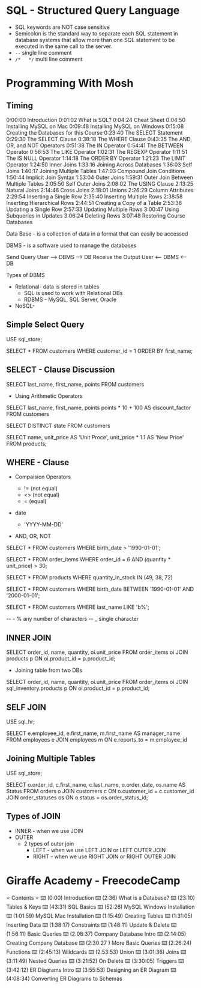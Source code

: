 # SQL - Structured Query Language

- SQL keywords are NOT case sensitive
- Semicolon is the standard way to separate each SQL statement in database systems that allow more than one SQL statement to be executed in the same call to the server.
- `--` single line comment
- `/*   */` multi line comment

# Programming With Mosh

## Timing

0:00:00 Introduction
0:01:02 What is SQL?
0:04:24 Cheat Sheet
0:04:50 Installing MySQL on Mac
0:09:48 Installing MySQL on Windows
0:15:08 Creating the Databases for this Course 
0:23:40 The SELECT Statement
0:29:30 The SELECT Clause
0:38:18 The WHERE Clause
0:43:35 The AND, OR, and NOT Operators 
0:51:38 The IN Operator
0:54:41 The BETWEEN Operator
0:56:53 The LIKE Operator
1:02:31 The REGEXP Operator
1:11:51 The IS NULL Operator
1:14:18 The ORDER BY Operator
1:21:23 The LIMIT Operator
1:24:50 Inner Joins
1:33:16 Joining Across Databases
1:36:03 Self Joins
1:40:17 Joining Multiple Tables
1:47:03 Compound Join Conditions
1:50:44 Implicit Join Syntax
1:53:04 Outer Joins
1:59:31 Outer Join Between Multiple Tables 
2:05:50 Self Outer Joins
2:08:02 The USING Clause
2:13:25 Natural Joins
2:14:46 Cross Joins
2:18:01 Unions
2:26:29 Column Attributes
2:29:54 Inserting a Single Row 
2:35:40 Inserting Multiple Rows 
2:38:58 Inserting Hierarchical Rows 
2:44:51 Creating a Copy of a Table 
2:53:38 Updating a Single Row 
2:57:33 Updating Multiple Rows 
3:00:47 Using Subqueries in Updates 
3:06:24 Deleting Rows
3:07:48 Restoring Course Databases

Data Base - is a collection of data in a format that can easily be accessed

DBMS - is a software used to manage the databases

Send Query
User --> DBMS --> DB
Receive the Output
User <-- DBMS <-- DB

Types of DBMS

- Relational- data is stored in tables
	- SQL is used to work with Relational DBs
	- RDBMS - MySQL, SQL Server, Oracle
- NoSQL- 

## Simple Select Query

USE sql_store;

SELECT *
FROM customers
WHERE customer_id = 1
ORDER BY first_name;


## SELECT - Clause Discussion

SELECT last_name, first_name, points
FROM customers

- Using Arithmetic Operators

SELECT 
	last_name, 
	first_name, 
	points
	points * 10 + 100 AS discount_factor
FROM customers


SELECT DISTINCT state
FROM customers

SELECT 
    name,
    unit_price AS 'Unit Proce',
    unit_price * 1.1 AS 'New Price'
FROM
    products;


## WHERE - Clause

- Compaision Operators
	- != (not equal)
	- <> (not equal)
	- = (equal)

- date 
	- 'YYYY-MM-DD'

- AND, OR, NOT

SELECT * FROM customers
WHERE birth_date > '1990-01-01';


SELECT 
    *
FROM
    order_items
WHERE
    order_id = 6
        AND (quantity * unit_price) > 30;


SELECT 
    *
FROM
    products
WHERE
	quantity_in_stock IN (49, 38, 72)


SELECT 
    *
FROM
    customers
WHERE
	birth_date BETWEEN '1990-01-01' AND '2000-01-01';

SELECT 
    *
FROM
    customers
WHERE
	last_name LIKE 'b%';
    
-- - % any number of characters
-- _ single character


## INNER JOIN

SELECT 
    order_id, name, quantity, oi.unit_price
FROM
    order_items oi
        JOIN
    products p ON oi.product_id = p.product_id;


- Joining table from two DBs

SELECT 
    order_id, name, quantity, oi.unit_price
FROM
    order_items oi
        JOIN
    sql_inventory.products p ON oi.product_id = p.product_id;


## SELF JOIN

USE sql_hr;

SELECT 
    e.employee_id, 
    e.first_name, 
    m.first_name AS manager_name 
FROM
    employees e
JOIN
    employees m
ON e.reports_to = m.employee_id


## Joining Multiple Tables

USE sql_store;

SELECT 
    o.order_id,
    c.first_name,
    c.last_name,
    o.order_date,
    os.name AS Status
FROM orders o
JOIN customers c
	ON o.customer_id = c.customer_id
JOIN order_statuses os
	ON o.status = os.order_status_id;


## Types of JOIN

- INNER - when we use JOIN
- OUTER
	- 2 types of outer join
		- LEFT - when we use LEFT JOIN or LEFT OUTER JOIN
		- RIGHT - when we use RIGHT JOIN or RIGHT OUTER JOIN



# Giraffe Academy - FreecodeCamp

⭐️ Contents ⭐
⌨️ (0:00) Introduction
⌨️ (2:36) What is a Database?
⌨️ (23:10) Tables & Keys
⌨️ (43:31) SQL Basics
⌨️ (52:26) MySQL Windows Installation
⌨️ (1:01:59) MySQL Mac Installation
⌨️ (1:15:49) Creating Tables
⌨️ (1:31:05) Inserting Data
⌨️ (1:38:17) Constraints 
⌨️ (1:48:11) Update & Delete
⌨️ (1:56:11) Basic Queries
⌨️ (2:08:37) Company Database Intro
⌨️ (2:14:05) Creating Company Database
⌨️ (2:30:27 ) More Basic Queries
⌨️ (2:26:24) Functions
⌨️ (2:45:13) Wildcards
⌨️ (2:53:53) Union
⌨️ (3:01:36) Joins
⌨️ (3:11:49) Nested Queries
⌨️ (3:21:52) On Delete
⌨️ (3:30:05) Triggers
⌨️ (3:42:12) ER Diagrams Intro
⌨️ (3:55:53) Designing an ER Diagram
⌨️ (4:08:34) Converting ER Diagrams to Schemas